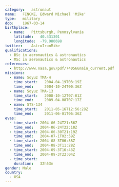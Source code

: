 ```yaml
---
category:	astronaut
name:	FINCKE, Edward Michael 'Mike'
type:	military
dob:	1967-03-14
birthplace:
  - name:	Pittsburgh, Pennsylvania
    latitude:	40.431301
    longitude:	-79.980698
twitter:	AstroIronMike
qualifications:
  - BSc in aeronautics & astronautics
  - MSc in aeronautics & astronautics
references:
  - http://www.nasa.gov/pdf/740566main_current.pdf
missions:
  - name: Soyuz TMA-4
    time_start:   2004-04-19T03:19Z
    time_end:     2004-10-24T00:36Z
  - name: Soyuz TMA-13
    time_start:   2008-10-12T07:01Z
    time_end:     2009-04-08T07:17Z
  - name: STS-134
    time_start:   2011-05-16T12:56:28Z
    time_end:     2011-06-01T06:36Z
evas:
  - time_start: 2004-06-24T21:56Z
    time_end:   2004-06-24T22:10Z
  - time_start: 2004-06-30T21:19Z
    time_end:   2004-07-1T02:59Z
  - time_start: 2004-08-3T06:58Z
    time_end:   2004-08-3T11:28Z
  - time_start: 2004-09-3T16:43Z
    time_end:   2004-09-3T22:04Z
  - time_start: 
    duration:   32h53m
gender:	Male
country:
  - USA
---
```

